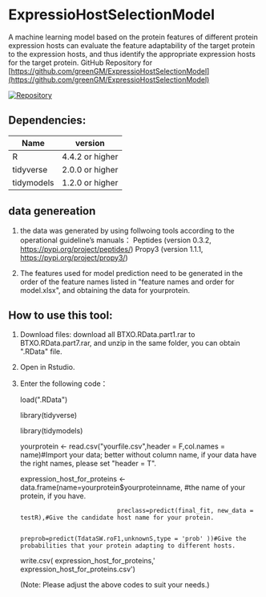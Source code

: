 # ExpressioHostSelectionModel
A machine learning model based on the protein features of different protein expression hosts can evaluate the feature adaptability of the target protein to the expression hosts, and thus identify the appropriate expression hosts for the target protein.
GitHub Repository for [https://github.com/greenGM/ExpressioHostSelectionModel](https://github.com/greenGM/ExpressioHostSelectionModel)

[![Repository](https://img.shields.io/badge/View%20on-GitHub-blue.svg)](https://github.com/greenGM/ExpressioHostSelectionModel)

## Dependencies:
  |     Name      | version            |
  | ------------- | ------------------ |
  | R             | 4.4.2 or higher    |
  | tidyverse     | 2.0.0 or higher    |
  | tidymodels    | 1.2.0 or higher    |


## data genereation 

1. the data was generated by using follwoing tools according to the operational guideline’s manuals：
         Peptides (version 0.3.2, https://pypi.org/project/peptides/) 
         Propy3 (version 1.1.1, https://pypi.org/project/propy3/)

2. The features used for model prediction need to be generated in the order of the feature names listed in "feature names and order for model.xlsx", and obtaining the data for yourprotein.
   

## How to use this tool:

1. Download files: download all BTXO.RData.part1.rar to BTXO.RData.part7.rar, and unzip in the same folder, you can obtain ".RData" file.

2. Open in Rstudio.

3. Enter the following code：
   
     load(".RData")
  
     library(tidyverse)
  
     library(tidymodels)
  
     yourprotein <- read.csv("yourfile.csv",header = F,col.names = name)#Import your data; better without column name, if your data have the right names, please set "header = T".
    
     expression_host_for_proteins <- data.frame(name=yourprotein$yourproteinname, #the name of your protein, if you have.
   
                                  preclass=predict(final_fit, new_data = testR),#Give the candidate host name for your protein.
   
                                  preprob=predict(TdataSW.roF1,unknownS,type = 'prob' ))#Give the probabilities that your protein adapting to different hosts.
                                  
     write.csv( expression_host_for_proteins,' expression_host_for_proteins.csv')
   

     (Note: Please adjust the above codes to suit your needs.)
